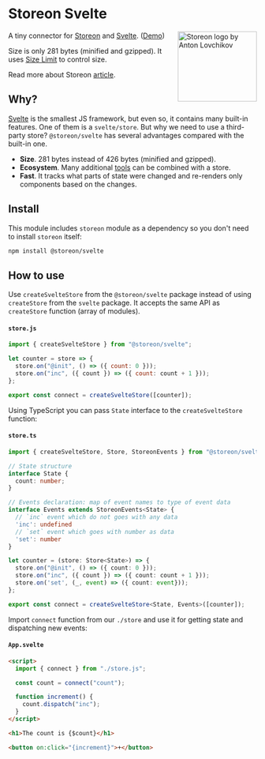 # Storeon Svelte

<img src="https://storeon.github.io/storeon/logo.svg" align="right" alt="Storeon logo by Anton Lovchikov" width="160" height="142">

A tiny connector for [Storeon] and [Svelte]. ([Demo])

Size is only 281 bytes (minified and gzipped). It uses [Size Limit] to control size.

Read more about Storeon [article].

## Why?

[Svelte] is the smallest JS framework, but even so, it contains many built-in features. One of them is a `svelte/store`. But why we need to use a third-party store? `@storeon/svelte` has several advantages compared with the built-in one.

- **Size**. 281 bytes instead of 426 bytes (minified and gzipped).
- **Ecosystem**. Many additional [tools] can be combined with a store.
- **Fast**. It tracks what parts of state were changed and re-renders only components based on the changes.

[storeon]: https://github.com/storeon/storeon
[tools]: https://github.com/storeon/storeon#tools
[svelte]: https://github.com/sveltejs/svelte
[size limit]: https://github.com/ai/size-limit
[demo]: https://codesandbox.io/s/admiring-beaver-edi8m
[article]: https://evilmartians.com/chronicles/storeon-redux-in-173-bytes

## Install

This module includes `storeon` module as a dependency so you don't need to install `storeon` itself:

```sh
npm install @storeon/svelte
```

## How to use

Use `createSvelteStore` from the `@storeon/svelte` package instead of using `createStore` from the `svelte` package. It accepts the same API as `createStore` function (array of modules).

#### `store.js`

```javascript
import { createSvelteStore } from "@storeon/svelte";

let counter = store => {
  store.on("@init", () => ({ count: 0 }));
  store.on("inc", ({ count }) => ({ count: count + 1 }));
};

export const connect = createSvelteStore([counter]);
```

Using TypeScript you can pass `State` interface to the `createSvelteStore` function:

#### `store.ts`

```typescript
import { createSvelteStore, Store, StoreonEvents } from "@storeon/svelte";

// State structure
interface State {
  count: number;
}

// Events declaration: map of event names to type of event data
interface Events extends StoreonEvents<State> {
  // `inc` event which do not goes with any data
  'inc': undefined
  // `set` event which goes with number as data
  'set': number
}

let counter = (store: Store<State>) => {
  store.on("@init", () => ({ count: 0 }));
  store.on("inc", ({ count }) => ({ count: count + 1 }));
  store.on('set', (_, event) => ({ count: event}));
};

export const connect = createSvelteStore<State, Events>([counter]);
```

Import `connect` function from our `./store` and use it for getting state and dispatching new events:

#### `App.svelte`

```html
<script>
  import { connect } from "./store.js";

  const count = connect("count");

  function increment() {
    count.dispatch("inc");
  }
</script>

<h1>The count is {$count}</h1>

<button on:click="{increment}">+</button>
```
